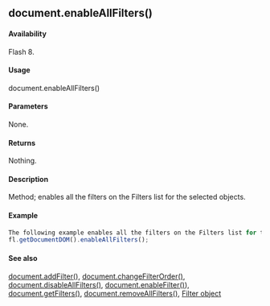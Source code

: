## document.enableAllFilters()

#### Availability

Flash 8.

#### Usage

document.enableAllFilters()

#### Parameters

None.

#### Returns

Nothing.

#### Description

Method; enables all the filters on the Filters list for the selected objects.

#### Example

```javascript
The following example enables all the filters on the Filters list for the selected objects:
fl.getDocumentDOM().enableAllFilters();

```
#### See also

[document.addFilter()](#!AdobeDocs/developers-animatesdk-docs/master/Document_object/documen3.md), [document.changeFilterOrder()](#!AdobeDocs/developers-animatesdk-docs/master/Document_object/docume29.md), [document.disableAllFilters()](#!AdobeDocs/developers-animatesdk-docs/master/Document_object/docume46.md), [document.enableFilter()](#!AdobeDocs/developers-animatesdk-docs/master/Document_object/docume59.md)), [document.getFilters()](#!AdobeDocs/developers-animatesdk-docs/master/Document_object/docume79.md), [document.removeAllFilters()](#!AdobeDocs/developers-animatesdk-docs/master/Document_object/docum240.md), [Filter object](#!AdobeDocs/developers-animatesdk-docs/master/Filter_object/filter_summary.md)

<span id="document.enableFilter()" class="anchor"></span>
